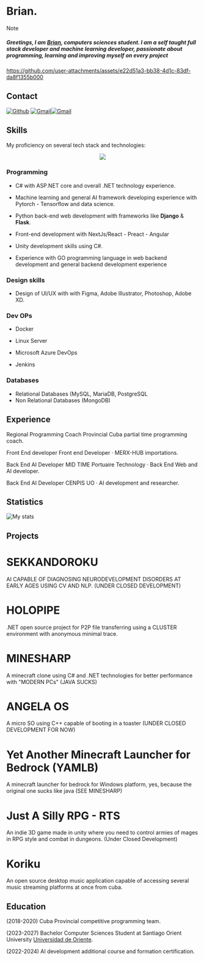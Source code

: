 # Brian.

>[!NOTE]
>##### Greetings, I am [Brian](https://github.com/VerianCS/), computers sciences student. I am a self taught full stack developer and machine learning developer, passionate about programming, learning and improving myself on every project



https://github.com/user-attachments/assets/e22d51a3-bb38-4d1c-83df-da8f1355b000



## Contact

[<img alt="Github" src="https://img.shields.io/badge/GitHub-%2312100E.svg?&style=for-the-badge&logo=Github&logoColor=white" />](https://github.com/VerianCS) [<img alt="Gmail" src="https://img.shields.io/badge/Gmail-D14836?style=for-the-badge&logo=gmail&logoColor=white" />](mailto:ring6dev@proton.me)[<img alt="Gmail" src="https://img.shields.io/badge/Telegram-%231DA1F2.svg?style=for-the-badge&logo=telegram&logoColor=white" />](https://t.me/Nvaeil)

## Skills

My proficiency on several tech stack and technologies:

<p align="center">
  <a href="https://skillicons.dev">
    <img src="https://skillicons.dev/icons?i=git,kubernetes,docker,cs,nextjs,python,tailwind,tensorflow,pytorch,redux,react,mysql,jenkins,visualstudio" />
  </a>
</p>

### Programming

- C# with ASP.NET core and overall .NET technology experience.

- Machine learning and general AI framework developing experience with Pytorch - Tensorflow and data science. 

- Python back-end web development with frameworks like **Django** & **Flask**. 

- Front-end development with NextJs/React - Preact - Angular 

- Unity development skills using C#. 

- Experience with GO programming language in web backend development and general backend development experience 

### Design skills

- Design of UI/UX with with Figma, Adobe Illustrator, Photoshop, Adobe XD.
### Dev OPs

- Docker

- Linux Server 
- Microsoft Azure DevOps

- Jenkins


### Databases

- Relational Databases (MySQL, MariaDB, PostgreSQL 
- Non Relational Databases (MongoDB) 

## Experience

Regional Programming Coach
Provincial Cuba partial time programming coach.

Front End developer
Front end Developer · MERX-HUB importations.

Back End AI Developer MID TIME
Portuaire Technology · Back End Web and AI developer. 

Back End AI Developer
CENPIS UO · AI development and researcher.

## Statistics

![My stats](https://github-readme-stats.vercel.app/api?username=veriancs&show_icons=true&theme=transparent&rank_icon=github)

## Projects

# SEKKANDOROKU

AI CAPABLE OF DIAGNOSING NEURODEVELOPMENT DISORDERS AT EARLY AGES USING CV AND NLP. (UNDER CLOSED DEVELOPMENT)

# HOLOPIPE

.NET open source project for P2P file transferring using a CLUSTER environment with anonymous minimal trace.

# MINESHARP

A minecraft clone using C# and .NET technologies for better performance with "MODERN PCs" (JAVA SUCKS)

# ANGELA OS

A micro SO using C++ capable of booting in a toaster (UNDER CLOSED DEVELOPMENT FOR NOW)

# Yet Another Minecraft Launcher for Bedrock (YAMLB)

A minecraft launcher for bedrock for Windows platform, yes, because the original one sucks like java (SEE MINESHARP)

# Just A Silly RPG - RTS

An indie 3D game made in unity where you need to control armies of mages in RPG style and combat in dungeons. (Under Closed Development)

# Koriku
An open source desktop music application capable of accessing several music streaming platforms at once from cuba.

## Education
(2018-2020) Cuba Provincial competitive programming team. 

(2023-2027) Bachelor Computer Sciences Student at Santiago Orient University [Universidad de Oriente]((https://uo.edu.cu/)).

(2022-2024) AI development additional course and formation certification.




